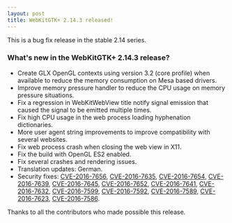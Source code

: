 ```yaml
---
layout: post
title: WebKitGTK+ 2.14.3 released!
---
```


This is a bug fix release in the stable 2.14 series.

### What's new in the WebKitGTK+ 2.14.3 release?

 - Create GLX OpenGL contexts using version 3.2 (core profile) when available to reduce the memory
   consumption on Mesa based drivers.
 - Improve memory pressure handler to reduce the CPU usage on memory pressure situations.
 - Fix a regression in WebKitWebView title notify signal emission that caused the signal to be emitted
   multiple times.
 - Fix high CPU usage in the web process loading hyphenation dictionaries.
 - More user agent string improvements to improve compatibility with several websites.
 - Fix web process crash when closing the web view in X11.
 - Fix the build with OpenGL ES2 enabled.
 - Fix several crashes and rendering issues.
 - Translation updates: German.
 - Security fixes: [CVE-2016-7656](https://cve.mitre.org/cgi-bin/cvename.cgi?name=CVE-2016-7656), [CVE-2016-7635](https://cve.mitre.org/cgi-bin/cvename.cgi?name=CVE-2016-7635), [CVE-2016-7654](https://cve.mitre.org/cgi-bin/cvename.cgi?name=CVE-2016-7654), [CVE-2016-7639](https://cve.mitre.org/cgi-bin/cvename.cgi?name=CVE-2016-7639), [CVE-2016-7645](https://cve.mitre.org/cgi-bin/cvename.cgi?name=CVE-2016-7645), [CVE-2016-7652](https://cve.mitre.org/cgi-bin/cvename.cgi?name=CVE-2016-7652),
   [CVE-2016-7641](https://cve.mitre.org/cgi-bin/cvename.cgi?name=CVE-2016-7641), [CVE-2016-7632](https://cve.mitre.org/cgi-bin/cvename.cgi?name=CVE-2016-7632), [CVE-2016-7599](https://cve.mitre.org/cgi-bin/cvename.cgi?name=CVE-2016-7599), [CVE-2016-7592](https://cve.mitre.org/cgi-bin/cvename.cgi?name=CVE-2016-7592), [CVE-2016-7589](https://cve.mitre.org/cgi-bin/cvename.cgi?name=CVE-2016-7589), [CVE-2016-7623](https://cve.mitre.org/cgi-bin/cvename.cgi?name=CVE-2016-7623), [CVE-2016-7586](https://cve.mitre.org/cgi-bin/cvename.cgi?name=CVE-2016-7586).

Thanks to all the contributors who made possible this release.